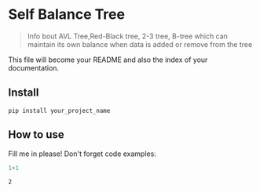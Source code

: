 # Self Balance Tree
> Info bout AVL Tree,Red-Black tree, 2-3 tree, B-tree which can maintain its own balance when data is added or remove from the tree


This file will become your README and also the index of your documentation.

## Install

`pip install your_project_name`

## How to use

Fill me in please! Don't forget code examples:

```python
1+1
```




    2


